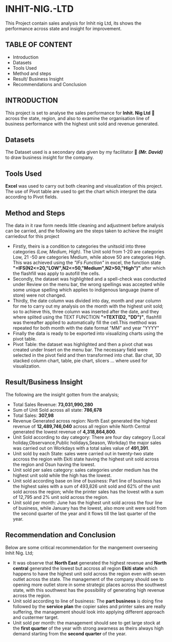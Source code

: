 # INHIT-NIG.-LTD
This Project contain sales analysis for Inhit nig Ltd, its shows the performance across state and insight for improvement.
## TABLE OF CONTENT
   - Introduction
   - Datasets
   - Tools Used
   - Method and steps
   - Result/ Business Insight
   - Recommendations and Conclusion
## INTRODUCTION
This project is set to analyse the sales performance for **Inhit. Nig Ltd** 🏢 across the state, region, and also to examine the organisation line of business performance with the highest unit sold and revenue generated.
## Datasets
The Dataset used is a secondary data given by my facilitator 👨 ***(Mr. David)*** to draw business insight for the company.
## Tools Used
**Excel** was used to carry out both cleaning and visualization of this project. The use of Pivot table are used to get the chart which interpret the data according to Pivot fields. 
## Method and Steps
The data in it raw form needs little cleaning and adjustment before analysis can be carried, and the following are the steps taken to achieve the insight carriedout for this project
  
  - Firstly, theirs is a condition to categories the unitsold into three categories *(Low, Medium, High)*. The Unit sold from 1-20 are categories Low, 21 -50 are categories Medium, while above 50 are categories High. This was achieved using the *"IFs Function"* in excel, the function state **"=IFS(N2<=20,"LOW",N2<=50,"Medium",N2>50,"High")"** after which the flashfill was apply to autofill the cells.
  - Secondly, the dataset was highlighted and a spell-check was conducted under Review on the menu bar, the wrong spellings was accepted while some unique spelling which applies to indigenous language (name of store) were not changed.
  - Thirdly, the date column was divided into day, month and year column for me to carry out my analysis on the month with the highest unit sold; so to achieve this, three column was inserted after the date, and they where splited using the TEXT FUNCTION **"=TEXT(D2, "DD")"**, flashfill was thereafter applied to automatically fill the cell.This metthod was repeated for both month with the date format "MM" and year "YYYY"
  - Finally the data is ready to be exported into visualizing charts using the pivot table.
  -  Pivot Table: the dataset was highlighted and then a pivot chat was created under Insert on the menu bar. The necessary field were selected in the pivot field and then transformed into chat. Bar chat, 3D stacked column chart, table, pie chart, slicers ... where used for visualization.
## Result/Business Insight
The following are the insight gotten from the analysis;

  - Total Sales Revenue: **73,031,990,280**
  - Sum of Unit Sold across all state: **786,678**
  - Total Sales: **307,98**
  - Revenue Generated across region: North East generated the highest revenue of **12,489,746,040** across all region while North Central generated the lowest revenue of **4,318,864,800**.
  - Unit Sold according to day category: There are four day category (Local holiday,Observance,Public holidays,Season, Workday) the major sales was carried out on Workdays with a total sales value of **491,391**.
  - Unit sold by each State: sales were carried out in twenty-two state accross the region with Ekiti state having the highest unit sold across the region and Osun having the lowest.
  -  Unit sold per sales category: sales categories under medium has the highest unit sold while the high has the lowest.
  -  Unit sold according base on line of business: Part line of business has the highest sales with a sum of 493,826 unit sold and 62% of the unit sold across the region; while the printer sales has the lovest with a sum of 12,795 and 2% unit sold across the region.
  -  Unit sold per month: June has the highest unit sold across the four line of business, while January has the lowest, also more unit were sold from the second quarter of the year and it flows till the last quarter of the year. 
## Recommendation and Conclusion
Below are some critical recommendation for the mangement overseeing Inhit Nig. Ltd;

  - It was observe that **North East** generated the highest revenue and **North central** generated the lowest but accross all region **Ekiti state** which happens to have the highest unit sold across the region even with seven outlet across the state. The management of the company should see to opening more outlet store in some strategic places across the southwest state, with this southwest has the possibility of generating high revenue across the region.
  - Unit sold according to line of business: The **part business** is doing fine followed by the **service plan** the copier sales and printer sales are really suffering, the management should look into applying different approach and custermer target.
  - Unit sold per month: the management should see to get large stock at the **first quarter** of the year with strong awarness as theirs always high demand starting from the **second quarter** of the year.
